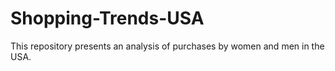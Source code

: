 # Shopping-Trends-USA
This repository presents an analysis of purchases by women and men in the USA.
